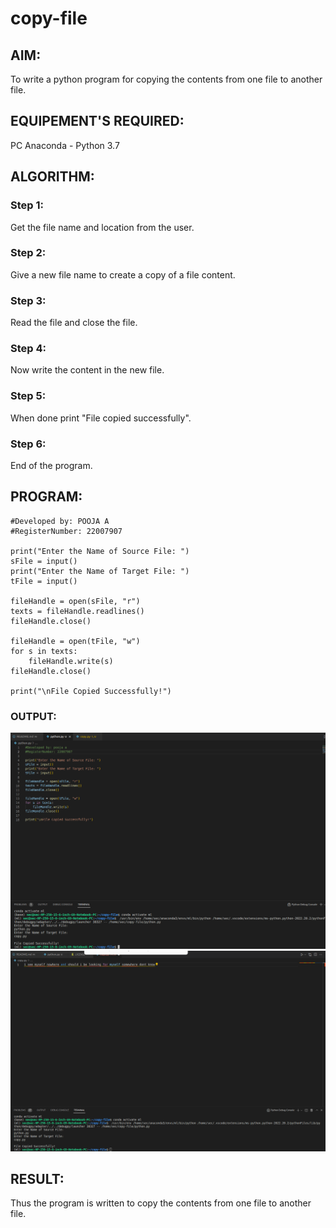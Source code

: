 # copy-file
## AIM:
To write a python program for copying the contents from one file to another file.
## EQUIPEMENT'S REQUIRED: 
PC  Anaconda - Python 3.7
## ALGORITHM: 
### Step 1:
Get the file name and location from the user.

### Step 2:
Give a new file name to create a copy of a file content.

### Step 3:
Read the file and close the file.

### Step 4:
Now write the content in the new file.

### Step 5:
When done print "File copied successfully".

### Step 6:
End of the program.

## PROGRAM:
```
#Developed by: POOJA A
#RegisterNumber: 22007907

print("Enter the Name of Source File: ")
sFile = input()
print("Enter the Name of Target File: ")
tFile = input()

fileHandle = open(sFile, "r")
texts = fileHandle.readlines()
fileHandle.close()

fileHandle = open(tFile, "w")
for s in texts:
    fileHandle.write(s)
fileHandle.close()

print("\nFile Copied Successfully!")
``` 

### OUTPUT:
![](Screenshot%20from%202023-01-26%2012-52-13.png)
![](Screenshot%20from%202023-01-26%2012-56-02.png)

## RESULT:
Thus the program is written to copy the contents from one file to another file.